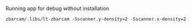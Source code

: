 
Running app for debug without installation

```zbarcam/.libs/lt-zbarcam -Sscanner.y-density=2 -Sscanner.x-density=2```
